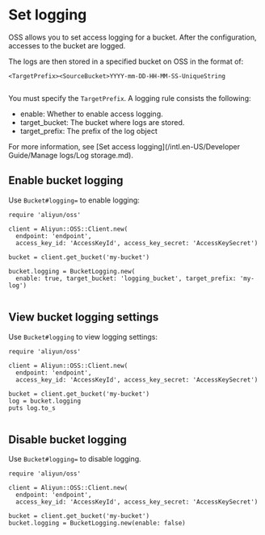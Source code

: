 # Set logging

OSS allows you to set access logging for a bucket. After the configuration, accesses to the bucket are logged.

The logs are then stored in a specified bucket on OSS in the format of:

```
<TargetPrefix><SourceBucket>YYYY-mm-DD-HH-MM-SS-UniqueString
        
```

You must specify the `TargetPrefix`. A logging rule consists the following:

-   enable: Whether to enable access logging.
-   target\_bucket: The bucket where logs are stored.
-   target\_prefix: The prefix of the log object

For more information, see [Set access logging](/intl.en-US/Developer Guide/Manage logs/Log storage.md).

## Enable bucket logging

Use `Bucket#logging=` to enable logging:

```
require 'aliyun/oss'

client = Aliyun::OSS::Client.new(
  endpoint: 'endpoint',
  access_key_id: 'AccessKeyId', access_key_secret: 'AccessKeySecret')

bucket = client.get_bucket('my-bucket')

bucket.logging = BucketLogging.new(
  enable: true, target_bucket: 'logging_bucket', target_prefix: 'my-log')
            
```

## View bucket logging settings

Use `Bucket#logging` to view logging settings:

```
require 'aliyun/oss'

client = Aliyun::OSS::Client.new(
  endpoint: 'endpoint',
  access_key_id: 'AccessKeyId', access_key_secret: 'AccessKeySecret')

bucket = client.get_bucket('my-bucket')
log = bucket.logging
puts log.to_s
            
```

## Disable bucket logging

Use `Bucket#logging=` to disable logging.

```
require 'aliyun/oss'

client = Aliyun::OSS::Client.new(
  endpoint: 'endpoint',
  access_key_id: 'AccessKeyId', access_key_secret: 'AccessKeySecret')

bucket = client.get_bucket('my-bucket')
bucket.logging = BucketLogging.new(enable: false)
            
```

